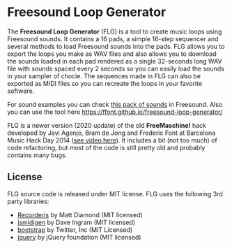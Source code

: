 # Freesound Loop Generator

The **Freesound Loop Generator** (FLG) is a tool to create music loops using Freesound sounds. It contains a 16 pads, 
a simple 16-step sequencer and several methods to load Freesound sounds into the pads. FLG allows you to export
the loops you make as WAV files and also allows you to download the sounds loaded in each pad rendered as a single
32-seconds long WAV file with sounds spaced every 2 seconds so you can easily load the sounds in your sampler of chocie. 
The sequences made in FLG can also be exported as MIDI files so you can recreate the loops in your favorite
software.

For sound examples you can check [this pack of sounds](https://freesound.org/people/frederic.font/packs/28449/) in Freesound. 
Also you can use the tool here https://ffont.github.io/freesound-loop-generator/

FLG is a newer version (2020 update) of the old **FreeMaschine!** hack developed by Javi Agenjo, Bram de Jong and Frederic 
Font at Barcelona Music Hack Day 2014 ([see video here](https://www.youtube.com/watch?v=NCYBjv2wDAw)). It includes a bit 
(not too much) of code refactoring, but most of the code is still pretty old and probably contains many bugs.


## License 

FLG source code is released under MIT license. FLG uses the following 3rd party libraries:

* [Recorderjs](https://github.com/mattdiamond/Recorderjs) by Matt Diamond (MIT licensed)
* [jsmidigen](https://github.com/dingram/jsmidgen) by Dave Ingram (MIT licensed)
* [bootstrap](https://getbootstrap.com) by Twitter, Inc (MIT Licensed)
* [jquery](https://jquery.com) by jQuery foundation (MIT licensed)
